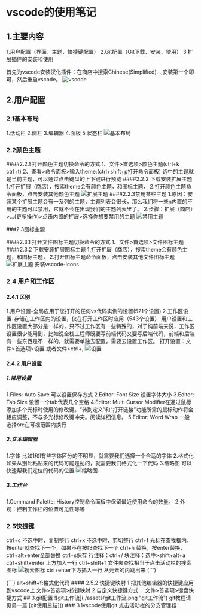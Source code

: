 vscode的使用笔记
==========================================
## 1.主要内容
1.用户配置（界面，主题，快捷键配置）
2.Git配置（Git下载、安装、使用）
3.扩展插件的安装和使用

首先为vscode安装汉化插件：在商店中搜索Chinese(Simplified)...,安装第一个即可，然后重启vscode。
![vscode](./assets/汉化步骤.png "vscode汉化步骤")
## 2.用户配置
### 2.1基本布局
1.活动栏
2.侧栏
3.编辑器
4.面板
5.状态栏
![基本布局](./assets/基本布局.png "基本布局")
### 2.2颜色主题
####2.2.1 打开颜色主题切换命令的方式
1、文件>首选项>颜色主题(ctrl+k ctrl+t)
2、查看>命令面板>输入theme:(ctrl+shift+p打开命令面板)
选中的主题就是当前主题，可以通过点击键盘的上下键进行预览
####2.2.2 下载安装扩展主题
1.打开扩展（商店），搜索theme会有颜色主题，和图标主题，
2.打开颜色主题命令面板，点击安装其他颜色主题
![扩展主题](./assets/扩展颜色主题.png "扩展主题")
####2.2.3禁用某些主题
1.原因：安装某个扩展主题会有一系列的主题，主题列表会很长，那么我们将一些n内置的不用的主题可以禁用，它就不会在出现我们的主题列表里了。
2.步骤：扩展（商店）>...(更多操作)>点击内置的扩展>选择你想要禁用的主题
![禁用主题](./assets/禁用主题.png "禁用主题")

###2.3图标主题

####2.3.1 打开文件图标主题切换命令的方式
1、文件>首选项>文件图标主题
####2.3.2 下载安装扩展图标主题
1.打开扩展（商店），搜索theme会有颜色主题，和图标主题，
2.打开图标主题命令面板，点击安装其他文件图标主题
![扩展主题](./assets/扩展文件图标主题.png "扩展主题")
安装vscode-icons
### 2.4 用户和工作区
#### 2.4.1 区别
1.用户设置-全局应用于您打开的任何vs代码实例的设置(521个设置)
2.工作区设置-存储在工作区内的设置，仅在打开工作区时应用（543个设置）
用户设置和工作区设置大部分是一样的，只不过工作区有一些特殊的，对于纯前端来说，工作区设置很少能用到，比如说全栈工程师既要写前端代码又要写后端代码，前端和后端有一些东西是不一样的，就需要单独去配置，需要去设置工作区。
打开设置：文件>首选项>设置 或者文件>ctrl+,
![设置](./assets/用户和工作区设置.png "设置")
#### 2.4.2 用户设置
##### 1.常用设置
1.Files: Auto Save 可以设置保存方式
2.Editor: Font Size 设置字体大小
3.Editor: Tab Size 设置一个tab代表几个空格
4.Editor: Multi Cursor Modifier在通过鼠标添加多个光标时使用的修改键。“转到定义”和“打开链接”功能所需的鼠标动作将会相应调整，不与多光标修改键冲突。阅读详细信息。
5.Editor: Word Wrap 一般选择on:在可视范围内换行
##### 2.文本编辑器
1.字体 比如1和l有些字体区分的不明显，就需要我们选择一个合适的字体
2.格式化 如果从别处粘贴来的代码可能是乱的，就需要我们格式化一下代码
3.缩略图 可以快速帮我们定位的代码的位置
![缩略图](./assets/缩略图.png "缩略图")
##### 3.工作台
1.Command Palette: History控制命令面板中保留最近使用命令的数量。
2.外观：控制工作栏的位置可见性等等
### 2.5快捷键
ctrl+c 不选中时，复制整行
ctrl+x 不选中时，剪切整行
ctrl+f 光标在查找框内，按enter就查找下一个，如果不在按f3查找下一个
ctrl+h 替换，按enter替换，ctrl+alt+enter全部替换
ctrl+s保存
行注释：ctrl+/
块注释：选中>shift+alt+a
ctrl+shift+enter 上方加入一行
ctrl+shift+f 文件夹查找相当于点击活动栏的搜索图标
 ![搜索图标](./assets/搜索图标.png "搜索图标")
ctrl+enter下方插入一行 从元素的内跳出来
(```)
<div>
    
</div>
(```)
alt+shift+f:格式化代码
#### 2.5.2 快捷键映射
1.把其他编辑器的快捷键应用到vscode上
文件>首选项>按键映射
2.自定义快捷键方式：
文件>首选项>键盘快捷方式
## 3.git配置
![git工作流](./assets/git工作流.png "git工作流")
git教程请见另一篇 [git使用总结]()
### 3.1vscode使用git
点击活动栏的分支管理器：
